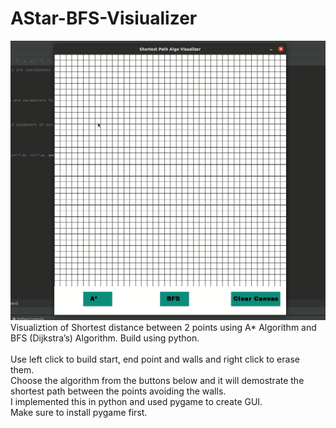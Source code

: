 # AStar-BFS-Visiualizer</br>
![](visualizer.gif)</br>
Visualiztion of Shortest distance between 2 points using A* Algorithm and BFS (Dijkstra’s) Algorithm. Build using python. </br> </br>
Use left click to build start, end point and walls and right click to erase them. <br>
Choose the algorithm from the buttons below and it will demostrate the shortest path between the points avoiding the walls. </br>
I implemented this in python and used pygame to create GUI. <br>
Make sure to install pygame first. </br>
